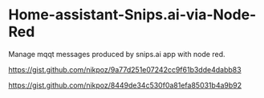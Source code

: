 # Home-assistant-Snips.ai-via-Node-Red
Manage mqqt messages produced by snips.ai app with node red.

https://gist.github.com/nikpoz/9a77d251e07242cc9f61b3dde4dabb83

https://gist.github.com/nikpoz/8449de34c530f0a81efa85031b4a9b92
